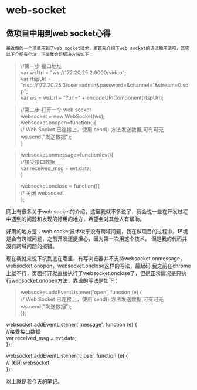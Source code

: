 # web-socket
## 做项目中用到web socket心得

    最近做的一个项目用到了web socket技术，那首先介绍下web socket的语法和用法吧，其实以下介绍有个坑，下面我会将解决方法如下：

>//第一步 接口地址     
var wsUrl = "ws://172.20.25.2:9000/video";      
var rtspUrl = "rtsp://172.20.25.3/user=admin&password=&channel=1&stream=0.sdp";     
var ws = wsUrl + "?url=" + encodeURIComponent(rtspUrl);

>//第二步  打开一个 web socket     
websocket = new WebSocket(ws);      
websocket.onopen=function(){        
    // Web Socket 已连接上，使用 send() 方法发送数据,可有可无        
    ws.send("发送数据");        
}       

>websocket.onmessage=function(evt){     
  //接受接口数据      
  var received_msg = evt.data;      
}

>websocket.onclose = function(){        
    // 关闭 websocket     
};
        
网上有很多关于web socket的介绍，这里我就不多说了，我会说一些在开发过程中遇到的问题和发现的好用的地方，希望会对其他人有帮助。
        
好用的地方是：web socket技术似乎没有跨域问题，我在做项目的过程中，环境是会有跨域问题，之前开发还挺担心，因为第一次用这个技术，
但是我的代码并没有跨域问题的报错。
        
现在我就来说下坑到底在哪里，有写浏览器并不支持websocket.onmessage，websocket.onopen，websocket.onclose这样的写法，最起码
我之前在chrome上就不行，页面打开就直接执行了websocket.onclose了，但是正常情况是只执行websocket.onopen方法，靠谱的写法是如下：
>websocket.addEventListener('open', function (e) {      
    // Web Socket 已连接上，使用 send() 方法发送数据,可有可无        
    ws.send("发送数据");        
});            

websocket.addEventListener('message', function (e) {        
    //接受接口数据      
    var received_msg = evt.data;      
});     

websocket.addEventListener('close', function (e) {      
    // 关闭 websocket     
});
        
        
以上就是我今天的笔记。







